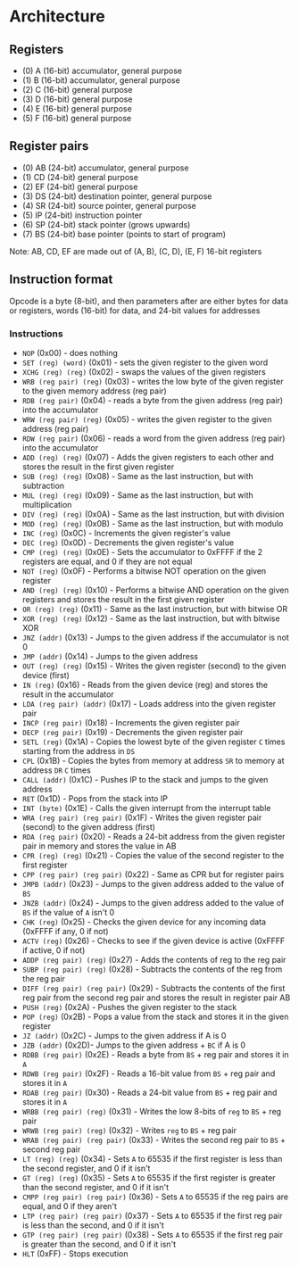 # Architecture

## Registers
- (0) A  (16-bit) accumulator, general purpose
- (1) B  (16-bit) accumulator, general purpose
- (2) C  (16-bit) general purpose
- (3) D  (16-bit) general purpose
- (4) E  (16-bit) general purpose
- (5) F  (16-bit) general purpose 

## Register pairs
- (0) AB (24-bit) accumulator, general purpose
- (1) CD (24-bit) general purpose
- (2) EF (24-bit) general purpose
- (3) DS (24-bit) destination pointer, general purpose
- (4) SR (24-bit) source pointer, general purpose
- (5) IP (24-bit) instruction pointer
- (6) SP (24-bit) stack pointer (grows upwards)
- (7) BS (24-bit) base pointer (points to start of program)

Note: AB, CD, EF are made out of (A, B), (C, D), (E, F) 16-bit registers

## Instruction format
Opcode is a byte (8-bit), and then parameters after are either bytes for data or
registers, words (16-bit) for data, and 24-bit values for addresses

### Instructions
- `NOP` (0x00) - does nothing
- `SET (reg) (word)` (0x01) - sets the given register to the given word
- `XCHG (reg) (reg)` (0x02) - swaps the values of the given registers
- `WRB (reg pair) (reg)` (0x03) - writes the low byte of the given register to the
                                  given memory address (reg pair)
- `RDB (reg pair)` (0x04) - reads a byte from the given address (reg pair) into the
                            accumulator
- `WRW (reg pair) (reg)` (0x05) - writes the given register to the given address (reg pair)
- `RDW (reg pair)` (0x06) - reads a word from the given address (reg pair) into the
                            accumulator
- `ADD (reg) (reg)` (0x07) - Adds the given registers to each other and stores the
                             result in the first given register
- `SUB (reg) (reg)` (0x08) - Same as the last instruction, but with subtraction
- `MUL (reg) (reg)` (0x09) - Same as the last instruction, but with multiplication
- `DIV (reg) (reg)` (0x0A) - Same as the last instruction, but with division
- `MOD (reg) (reg)` (0x0B) - Same as the last instruction, but with modulo
- `INC (reg)` (0x0C) - Increments the given register's value
- `DEC (reg)` (0x0D) - Decrements the given register's value
- `CMP (reg) (reg)` (0x0E) - Sets the accumulator to 0xFFFF if the 2 registers are equal,
                             and 0 if they are not equal
- `NOT (reg)` (0x0F) - Performs a bitwise NOT operation on the given register
- `AND (reg) (reg)` (0x10) - Performs a bitwise AND operation on the given registers and
                             stores the result in the first given register
- `OR (reg) (reg)` (0x11) - Same as the last instruction, but with bitwise OR
- `XOR (reg) (reg)` (0x12) - Same as the last instruction, but with bitwise XOR
- `JNZ (addr)` (0x13) - Jumps to the given address if the accumulator is not 0
- `JMP (addr)` (0x14) - Jumps to the given address
- `OUT (reg) (reg)` (0x15) - Writes the given register (second) to the given device (first)
- `IN (reg)` (0x16) - Reads from the given device (reg) and stores the result in the
                       accumulator
- `LDA (reg pair) (addr)` (0x17) - Loads address into the given register pair
- `INCP (reg pair)` (0x18) - Increments the given register pair
- `DECP (reg pair)` (0x19) - Decrements the given register pair
- `SETL (reg)` (0x1A) - Copies the lowest byte of the given register `C` times starting
                        from the address in `DS`
- `CPL` (0x1B) - Copies the bytes from memory at address `SR` to memory at address `DR`
                 `C` times
- `CALL (addr)` (0x1C) - Pushes IP to the stack and jumps to the given address
- `RET` (0x1D) - Pops from the stack into IP
- `INT (byte)` (0x1E) - Calls the given interrupt from the interrupt table
- `WRA (reg pair) (reg pair)` (0x1F) - Writes the given register pair (second) to the
                                       given address (first)
- `RDA (reg pair)` (0x20) - Reads a 24-bit address from the given register pair in memory
                            and stores the value in AB
- `CPR (reg) (reg)` (0x21) - Copies the value of the second register to the first register
- `CPP (reg pair) (reg pair)` (0x22) - Same as CPR but for register pairs
- `JMPB (addr)` (0x23) - Jumps to the given address added to the value of `BS`
- `JNZB (addr)` (0x24) - Jumps to the given address added to the value of `BS` if
                         the value of `A` isn't 0
- `CHK (reg)` (0x25) - Checks the given device for any incoming data (0xFFFF if any, 0 if not)
- `ACTV (reg)` (0x26) - Checks to see if the given device is active (0xFFFF if active, 0 if not)
- `ADDP (reg pair) (reg)` (0x27) - Adds the contents of reg to the reg pair
- `SUBP (reg pair) (reg)` (0x28) - Subtracts the contents of the reg from the reg pair
- `DIFF (reg pair) (reg pair)` (0x29) - Subtracts the contents of the first reg pair from
                                        the second reg pair and stores the result in
                                        register pair AB
- `PUSH (reg)` (0x2A) - Pushes the given register to the stack
- `POP (reg)` (0x2B) - Pops a value from the stack and stores it in the given register
- `JZ (addr)` (0x2C) - Jumps to the given address if A is 0
- `JZB (addr)` (0x2D)- Jumps to the given address + `BC` if A is 0
- `RDBB (reg pair)` (0x2E) - Reads a byte from `BS` + reg pair and stores it in `A`
- `RDWB (reg pair)` (0x2F) - Reads a 16-bit value from `BS` + reg pair and stores it in `A`
- `RDAB (reg pair)` (0x30) - Reads a 24-bit value from `BS` + reg pair and stores it in `A`
- `WRBB (reg pair) (reg)` (0x31) - Writes the low 8-bits of `reg` to `BS` + reg pair
- `WRWB (reg pair) (reg)` (0x32) - Writes `reg` to `BS` + reg pair
- `WRAB (reg pair) (reg pair)` (0x33) - Writes the second reg pair to `BS` + second reg pair
- `LT (reg) (reg)` (0x34) - Sets `A` to 65535 if the first register is less than the
                            second register, and 0 if it isn't
- `GT (reg) (reg)` (0x35) - Sets `A` to 65535 if the first register is greater than the
                            second register, and 0 if it isn't
- `CMPP (reg pair) (reg pair)` (0x36) - Sets `A` to 65535 if the reg pairs are equal,
                                        and 0 if they aren't
- `LTP (reg pair) (reg pair)` (0x37) - Sets `A` to 65535 if the first reg pair is less
                                       than the second, and 0 if it isn't
- `GTP (reg pair) (reg pair)` (0x38) - Sets `A` to 65535 if the first reg pair is greater
                                       than the second, and 0 if it isn't
- `HLT` (0xFF) - Stops execution
